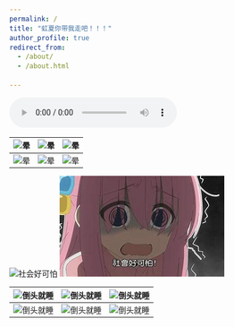 ```yaml
---
permalink: /
title: "虹夏你带我走吧！！！"
author_profile: true
redirect_from: 
  - /about/
  - /about.html

---
```

<audio src="/files/1.mp3" controls autoplay loop></audio>

| ![晕][img2] | ![晕][img2] | ![晕][img2] |
|------------------|------------------|------------------|
| ![晕][img2] | ![晕][img2] | ![晕][img2] |

[img2]: /images/波奇26.gif

![社会好可怕](./images/波奇7.gif) ![社会好可怕](./images/社会好可怕.jpg)

| ![倒头就睡][img] | ![倒头就睡][img] | ![倒头就睡][img] |
|------------------|------------------|------------------|
| ![倒头就睡][img] | ![倒头就睡][img] | ![倒头就睡][img] |

[img]: /images/波奇27.gif

